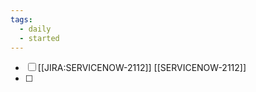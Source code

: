```yaml
---
tags:
  - daily
  - started
---
```

- [ ] [[JIRA:SERVICENOW-2112]] 
      [[SERVICENOW-2112]]
- [ ] 

